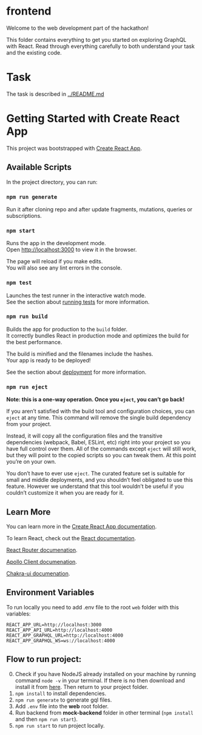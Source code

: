 # frontend

Welcome to the web development part of the hackathon!

This folder contains everything to get you started on exploring GraphQL with React.
Read through everything carefully to both understand your task and the existing code.

# Task

The task is described in [../README.md](../README.md#frontend-goals)

# Getting Started with Create React App

This project was bootstrapped with [Create React App](https://github.com/facebook/create-react-app).

## Available Scripts

In the project directory, you can run:

### `npm run generate`

Run it after cloning repo and after update fragments, mutations, queries or subscriptions.

### `npm start`

Runs the app in the development mode.\
Open [http://localhost:3000](http://localhost:3000) to view it in the browser.

The page will reload if you make edits.\
You will also see any lint errors in the console.

### `npm test`

Launches the test runner in the interactive watch mode.\
See the section about [running tests](https://facebook.github.io/create-react-app/docs/running-tests) for more information.

### `npm run build`

Builds the app for production to the `build` folder.\
It correctly bundles React in production mode and optimizes the build for the best performance.

The build is minified and the filenames include the hashes.\
Your app is ready to be deployed!

See the section about [deployment](https://facebook.github.io/create-react-app/docs/deployment) for more information.

### `npm run eject`

**Note: this is a one-way operation. Once you `eject`, you can’t go back!**

If you aren’t satisfied with the build tool and configuration choices, you can `eject` at any time. This command will remove the single build dependency from your project.

Instead, it will copy all the configuration files and the transitive dependencies (webpack, Babel, ESLint, etc) right into your project so you have full control over them. All of the commands except `eject` will still work, but they will point to the copied scripts so you can tweak them. At this point you’re on your own.

You don’t have to ever use `eject`. The curated feature set is suitable for small and middle deployments, and you shouldn’t feel obligated to use this feature. However we understand that this tool wouldn’t be useful if you couldn’t customize it when you are ready for it.

## Learn More

You can learn more in the [Create React App documentation](https://facebook.github.io/create-react-app/docs/getting-started).

To learn React, check out the [React documentation](https://reactjs.org/).

[React Router documenation](https://reactrouter.com/en/v6.3.0/getting-started/overview).

[Apollo Client documenation](https://www.apollographql.com/docs/react).

[Chakra-ui documenation](https://chakra-ui.com/docs/components).

## Environment Variables

To run locally you need to add .env file to the root `web` folder with this variables:

```
REACT_APP_URL=http://localhost:3000
REACT_APP_API_URL=http://localhost:4000
REACT_APP_GRAPHQL_URL=http://localhost:4000
REACT_APP_GRAPHQL_WS=ws://localhost:4000
```

## Flow to run project:

0. Check if you have NodeJS already installed on your machine by running command `node -v` in your terminal. If there is no then download and install it from [here](https://nodejs.org/en/). Then return to your project folder.
1. `npm install` to install dependencies.
2. `npm run generate` to generate gql files.
3. Add `.env` file into the **web** root folder.
4. Run backend from **mock-backend** folder in other terminal (`npm install` and then `npm run start`).
5. `npm run start` to run project locally.
